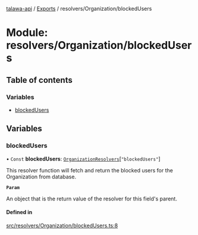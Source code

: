 [talawa-api](../README.md) / [Exports](../modules.md) / resolvers/Organization/blockedUsers

# Module: resolvers/Organization/blockedUsers

## Table of contents

### Variables

- [blockedUsers](resolvers_Organization_blockedUsers.md#blockedusers)

## Variables

### blockedUsers

• `Const` **blockedUsers**: [`OrganizationResolvers`](types_generatedGraphQLTypes.md#organizationresolvers)[``"blockedUsers"``]

This resolver function will fetch and return the blocked users for the Organization from database.

**`Param`**

An object that is the return value of the resolver for this field's parent.

#### Defined in

[src/resolvers/Organization/blockedUsers.ts:8](https://github.com/PalisadoesFoundation/talawa-api/blob/3677888/src/resolvers/Organization/blockedUsers.ts#L8)
